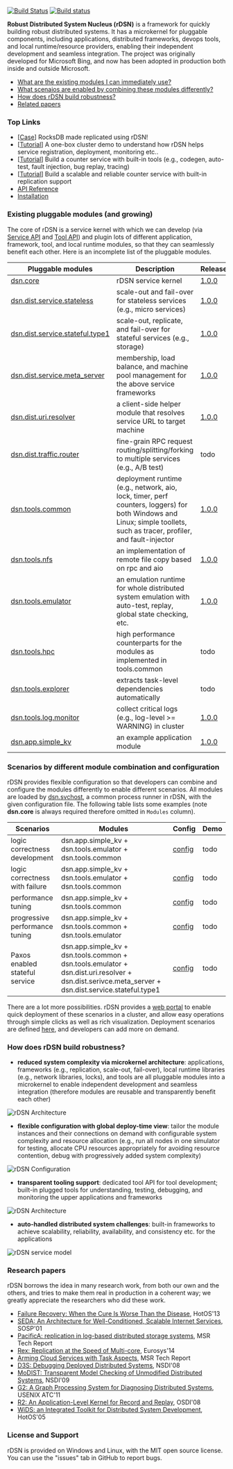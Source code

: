 [![Build Status](https://travis-ci.org/Microsoft/rDSN.svg?branch=master)](https://travis-ci.org/Microsoft/rDSN) [![Build status](https://ci.appveyor.com/api/projects/status/hkryxjf16uhyqie7?svg=true)](https://ci.appveyor.com/project/Microsoft/rdsn)

**Robust Distributed System Nucleus (rDSN)** is a framework for quickly building robust distributed systems. It has a microkernel for pluggable components, including applications, distributed frameworks, devops tools, and local runtime/resource providers, enabling their independent development and seamless integration. The project was originally developed for Microsoft Bing, and now has been adopted in production both inside and outside Microsoft.

* [What are the existing modules I can immediately use?](#existing)
* [What scenaios are enabled by combining these modules differently?](#scenarios)
* [How does rDSN build robustness?](#novel)
* [Related papers](#papers)

### Top Links
 * [[Case](https://github.com/imzhenyu/rocksdb)] RocksDB made replicated using rDSN!
 * [[Tutorial](https://github.com/Microsoft/rDSN/wiki/Tutorial:-one-box-cluster)] A one-box cluster demo to understand how rDSN helps service registration, deployment, monitoring etc..
 * [[Tutorial](https://github.com/Microsoft/rDSN/wiki/Tutorial:-Build-A-Single-Node-Counter-Service)] Build a counter service with built-in tools (e.g., codegen, auto-test, fault injection, bug replay, tracing)
 * [[Tutorial](https://github.com/Microsoft/rDSN/wiki/Tutorial:-Build-A-Scalable-and-Reliable-Counter-Service)] Build a scalable and reliable counter service with built-in replication support
 * [API Reference](http://imzhenyu.github.io/rDSN/documents/v1/html/index.html)
 * [Installation](https://github.com/Microsoft/rDSN/wiki/Installation)

 
### <a name="existing">Existing pluggable modules (and growing) </a>

The core of rDSN is a service kernel with which we can develop (via [Service API](http://imzhenyu.github.io/rDSN/documents/v1/html/group__service-api.html) and [Tool API](http://imzhenyu.github.io/rDSN/documents/v1/html/group__tool-api.html)) and plugin lots of different application, framework, tool, and local runtime modules, so that they can seamlessly benefit each other. Here is an incomplete list of the pluggable modules.

| Pluggable modules | Description | Release |
|--------|-------------|------|
| [dsn.core](https://github.com/Microsoft/rDSN/tree/master/src/core) | rDSN service kernel | [1.0.0](https://github.com/Microsoft/rDSN/releases/tag/v1.0.0) | 
| [dsn.dist.service.stateless](https://github.com/imzhenyu/rDSN.dist.service/tree/master/src/app_daemon)      | scale-out and fail-over for stateless services (e.g., micro services) | [1.0.0](https://github.com/imzhenyu/rDSN.dist.service/releases/tag/v1.0.0) |
| [dsn.dist.service.stateful.type1](https://github.com/imzhenyu/rDSN.dist.service/tree/master/src/replica_server) | scale-out, replicate, and fail-over for stateful services (e.g., storage) | [1.0.0](https://github.com/imzhenyu/rDSN.dist.service/releases/tag/v1.0.0) |
| [dsn.dist.service.meta_server](https://github.com/imzhenyu/rDSN.dist.service/tree/master/src/meta_server)    | membership, load balance, and machine pool management for the above service frameworks | [1.0.0](https://github.com/imzhenyu/rDSN.dist.service/releases/tag/v1.0.0) |
| [dsn.dist.uri.resolver](https://github.com/Microsoft/rDSN/tree/master/src/plugins/dist.uri.resolver)           | a client-side helper module that resolves service URL to target machine | [1.0.0](https://github.com/Microsoft/rDSN/releases/tag/v1.0.0) |
| [dsn.dist.traffic.router](https://github.com/imzhenyu/rDSN.dist.traffic.router)         | fine-grain RPC request routing/splitting/forking to multiple services (e.g., A/B test) | todo |
| [dsn.tools.common](https://github.com/Microsoft/rDSN/tree/master/src/plugins/tools.common)                | deployment runtime (e.g., network, aio, lock, timer, perf counters, loggers) for both Windows and Linux; simple toollets, such as tracer, profiler, and fault-injector | [1.0.0](https://github.com/Microsoft/rDSN/releases/tag/v1.0.0) |
| [dsn.tools.nfs](https://github.com/Microsoft/rDSN/tree/master/src/plugins/tools.nfs)                   | an implementation of remote file copy based on rpc and aio | [1.0.0](https://github.com/Microsoft/rDSN/releases/tag/v1.0.0) |
| [dsn.tools.emulator](https://github.com/Microsoft/rDSN/tree/master/src/plugins/tools.emulator)              | an emulation runtime for whole distributed system emulation with auto-test, replay, global state checking, etc. | [1.0.0](https://github.com/Microsoft/rDSN/releases/tag/v1.0.0) |
| [dsn.tools.hpc](https://github.com/imzhenyu/rDSN.tools.hpc)                   | high performance counterparts for the modules as implemented in tools.common | todo |
| [dsn.tools.explorer](https://github.com/imzhenyu/rDSN.tools.explorer)              | extracts task-level dependencies automatically | todo |
| [dsn.tools.log.monitor](https://github.com/imzhenyu/rDSN.tools.log.monitor)           | collect critical logs (e.g., log-level >= WARNING) in cluster | [1.0.0](https://github.com/imzhenyu/rDSN.tools.log.monitor/releases/tag/v1.0.0) |
| [dsn.app.simple_kv](https://github.com/Microsoft/rDSN/tree/master/src/plugins/apps.skv)                    | an example application module | [1.0.0](https://github.com/Microsoft/rDSN/releases/tag/v1.0.0) | 

### <a name="scenarios"> Scenarios by different module combination and configuration </a>

rDSN provides flexible configuration so that developers can combine and configure the modules differently to enable different scenarios. All modules are loaded by [dsn.svchost](https://github.com/Microsoft/rDSN/tree/master/src/tools/svchost), a common process runner in rDSN, with the given configuration file. The following table lists some examples (note **dsn.core** is always required therefore omitted in ```Modules``` column).

| Scenarios | Modules  | Config | Demo | 
|----------|---------------|--------|------|
| logic correctness development | dsn.app.simple_kv + dsn.tools.emulator + dsn.tools.common | [config](https://github.com/Microsoft/rDSN/blob/master/tutorial/simple_kv/config.logic.ini)  | todo |
| logic correctness with failure | dsn.app.simple_kv + dsn.tools.emulator + dsn.tools.common | [config](https://github.com/Microsoft/rDSN/blob/master/tutorial/simple_kv/config.logic.failure.ini)  | todo |
| performance tuning | dsn.app.simple_kv + dsn.tools.common | [config](https://github.com/Microsoft/rDSN/blob/master/tutorial/simple_kv/config.logic.perf.ini)  | todo |
| progressive performance tuning | dsn.app.simple_kv + dsn.tools.common + dsn.tools.emulator | [config](https://github.com/Microsoft/rDSN/blob/master/tutorial/simple_kv/config.logic.perf.prog.ini)  | todo |
| Paxos enabled stateful service | dsn.app.simple_kv + dsn.tools.common + dsn.tools.emulator + dsn.dist.uri.resolver + dsn.dist.serivce.meta_server + dsn.dist.service.stateful.type1 | [config](https://github.com/Microsoft/rDSN/blob/master/tutorial/simple_kv/config.stateful.ini)  | todo |

There are a lot more possibilities. rDSN provides a [web portal](https://github.com/Microsoft/rDSN/tree/master/src/tools/webstudio) to enable quick deployment of these scenarios in a cluster, and allow easy operations through simple clicks as well as rich visualization. Deployment scenarios are defined [here](https://github.com/Microsoft/rDSN/blob/master/src/tools/webstudio/app_package/static/js/rdsn.envs.js), and developers can add more on demand. 

### <a name="novel"> How does rDSN build robustness? </a>

 * **reduced system complexity via microkernel architecture**: applications, frameworks (e.g., replication, scale-out, fail-over), local runtime libraries (e.g., network libraries, locks), and tools are all pluggable modules into a microkernel to enable independent development and seamless integration (therefore modules are reusable and transparently benefit each other)

 ![rDSN Architecture](doc/imgs/arch.png)

 * **flexible configuration with global deploy-time view**: tailor the module instances and their connections on demand with configurable system complexity and resource allocation (e.g., run all nodes in one simulator for testing, allocate CPU resources appropriately for avoiding resource contention, debug with progressively added system complexity)

 ![rDSN Configuration](doc/imgs/config.png)

 * **transparent tooling support**: dedicated tool API for tool development; built-in plugged tools for understanding, testing, debugging, and monitoring the upper applications and frameworks

 ![rDSN Architecture](doc/imgs/viz.png)

 * **auto-handled distributed system challenges**: built-in frameworks to achieve scalability, reliability, availability, and consistency etc. for the applications

 ![rDSN service model](doc/imgs/rdsn-layer2.jpg)

### <a name="papers"> Research papers </a>

rDSN borrows the idea in many research work, from both our own and the others, and tries to make them real in production in a coherent way; we greatly appreciate the researchers who did these work.

 * [Failure Recovery: When the Cure Is Worse Than the Disease](https://www.microsoft.com/en-us/research/wp-content/uploads/2016/02/FailureRecoveryBeEvil.pdf), HotOS'13
 * [SEDA: An Architecture for Well-Conditioned, Scalable Internet Services](https://www.eecs.harvard.edu/~mdw/papers/seda-sosp01.pdf), SOSP'01
 * [PacificA: replication in log-based distributed storage systems](https://www.microsoft.com/en-us/research/wp-content/uploads/2008/02/tr-2008-25.pdf), MSR Tech Report
 * [Rex: Replication at the Speed of Multi-core](https://www.microsoft.com/en-us/research/wp-content/uploads/2016/02/ppaxos.pdf), Eurosys'14
 * [Arming Cloud Services with Task Aspects](https://www.microsoft.com/en-us/research/wp-content/uploads/2016/02/zion.techreport.pdf), MSR Tech Report
 * [D3S: Debugging Deployed Distributed Systems](https://www.microsoft.com/en-us/research/wp-content/uploads/2008/02/d3s_nsdi08.pdf), NSDI'08
 * [MoDIST: Transparent Model Checking of Unmodified Distributed Systems](http://www.cs.columbia.edu/~junfeng/papers/modist-nsdi09.pdf), NSDI'09
 * [G2: A Graph Processing System for Diagnosing Distributed Systems](https://www.microsoft.com/en-us/research/wp-content/uploads/2016/02/G2-cr.pdf), USENIX ATC'11
 * [R2: An Application-Level Kernel for Record and Replay](https://www.microsoft.com/en-us/research/wp-content/uploads/2016/02/r2-osdi08.pdf), OSDI'08
 * [WiDS: an Integrated Toolkit for Distributed System Development](https://www.microsoft.com/en-us/research/wp-content/uploads/2005/06/wids.pdf), HotOS'05

### License and Support

rDSN is provided on Windows and Linux, with the MIT open source license. You can use the "issues" tab in GitHub to report bugs.

